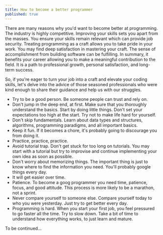 ```yaml
---
title: How to become a better programmer
published: true
---
```


There are many reasons why you'd want to become better at programming. The industry is highly competitive. Improving your skills sets you apart from the masses. You ensure your skills remain relevant which can provide job security. Treating programming as a craft allows you to take pride in your work. You may find deep satisfaction in mastering your craft. The sense of accomplishment from building software can be fulfilling. In summary, it benefits your career allowing you to make a meaningful contribution to the field. It is a path to professional growth, personal satisfaction, and long-term success.

So, if you're eager to turn your job into a craft and elevate your coding skills, let's delve into the advice of those seasoned professionals who were kind enough to share their guidance and help us with our struggles.

- Try to  be a good person. Be someone people can trust and rely on.
- Don't jump in the deep end, at first. Make sure that you thoroughly understand the basics. Start by doing little things. Don't set your expectations too high at the start. Try not to make life hard for yourself.
- Don't skip fundamentals. Learn about data types and structures, algorithms, programming paradigms, and all important basics.
- Keep it fun. If it becomes a chore, it's probably going to discourage you from doing it.
- Practice, practice, practice.
- Avoid tutorial trap. Don't get stuck for too long on tutorials. You may start with a tutorial but try to improvise and continue implementing your own idea as soon as possible.
- Don't worry about memorizing things. The important thing is just to know where to find the information you need. You'll probably google things every day.
- It will get easier over time.
- Patience. To become a goog programmer you need time, patience, focus, and good attitude. This process is more likely to be a marathon, not a sprint.
- Never compare yourself to someone else. Compare yourself today to who you were yesterday. Just try to get better every day.
- Programming is hard. When you start your first job, you feel pressured to go faster all the time. Try to slow down. Take a bit of time to understand how everything works, to just learn and mature.

To be continued...
